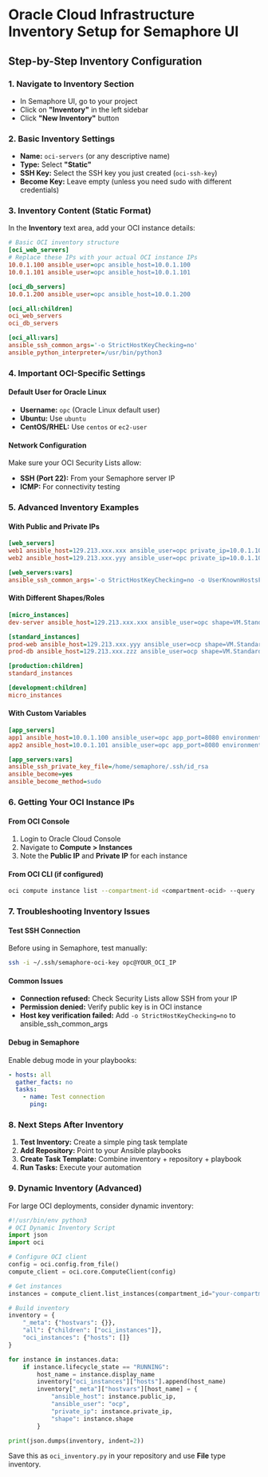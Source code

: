 # Oracle Cloud Infrastructure Inventory Setup for Semaphore UI

## Step-by-Step Inventory Configuration

### 1. Navigate to Inventory Section
- In Semaphore UI, go to your project
- Click on **"Inventory"** in the left sidebar
- Click **"New Inventory"** button

### 2. Basic Inventory Settings
- **Name:** `oci-servers` (or any descriptive name)
- **Type:** Select **"Static"**
- **SSH Key:** Select the SSH key you just created (`oci-ssh-key`)
- **Become Key:** Leave empty (unless you need sudo with different credentials)

### 3. Inventory Content (Static Format)
In the **Inventory** text area, add your OCI instance details:

```ini
# Basic OCI inventory structure
[oci_web_servers]
# Replace these IPs with your actual OCI instance IPs
10.0.1.100 ansible_user=opc ansible_host=10.0.1.100
10.0.1.101 ansible_user=opc ansible_host=10.0.1.101

[oci_db_servers]
10.0.1.200 ansible_user=opc ansible_host=10.0.1.200

[oci_all:children]
oci_web_servers
oci_db_servers

[oci_all:vars]
ansible_ssh_common_args='-o StrictHostKeyChecking=no'
ansible_python_interpreter=/usr/bin/python3
```

### 4. Important OCI-Specific Settings

#### Default User for Oracle Linux
- **Username:** `opc` (Oracle Linux default user)
- **Ubuntu:** Use `ubuntu` 
- **CentOS/RHEL:** Use `centos` or `ec2-user`

#### Network Configuration
Make sure your OCI Security Lists allow:
- **SSH (Port 22):** From your Semaphore server IP
- **ICMP:** For connectivity testing

### 5. Advanced Inventory Examples

#### With Public and Private IPs
```ini
[web_servers]
web1 ansible_host=129.213.xxx.xxx ansible_user=opc private_ip=10.0.1.100
web2 ansible_host=129.213.xxx.yyy ansible_user=opc private_ip=10.0.1.101

[web_servers:vars]
ansible_ssh_common_args='-o StrictHostKeyChecking=no -o UserKnownHostsFile=/dev/null'
```

#### With Different Shapes/Roles
```ini
[micro_instances]
dev-server ansible_host=129.213.xxx.xxx ansible_user=opc shape=VM.Standard.E2.1.Micro

[standard_instances]
prod-web ansible_host=129.213.xxx.yyy ansible_user=ocp shape=VM.Standard2.1
prod-db ansible_host=129.213.xxx.zzz ansible_user=ocp shape=VM.Standard2.2

[production:children]
standard_instances

[development:children]
micro_instances
```

#### With Custom Variables
```ini
[app_servers]
app1 ansible_host=10.0.1.100 ansible_user=opc app_port=8080 environment=production
app2 ansible_host=10.0.1.101 ansible_user=opc app_port=8080 environment=staging

[app_servers:vars]
ansible_ssh_private_key_file=/home/semaphore/.ssh/id_rsa
ansible_become=yes
ansible_become_method=sudo
```

### 6. Getting Your OCI Instance IPs

#### From OCI Console
1. Login to Oracle Cloud Console
2. Navigate to **Compute > Instances**
3. Note the **Public IP** and **Private IP** for each instance

#### From OCI CLI (if configured)
```bash
oci compute instance list --compartment-id <compartment-ocid> --query 'data[*].{Name:"display-name", PublicIP:"public-ip", PrivateIP:"private-ip", State:"lifecycle-state"}'
```

### 7. Troubleshooting Inventory Issues

#### Test SSH Connection
Before using in Semaphore, test manually:
```bash
ssh -i ~/.ssh/semaphore-oci-key opc@YOUR_OCI_IP
```

#### Common Issues
- **Connection refused:** Check Security Lists allow SSH from your IP
- **Permission denied:** Verify public key is in OCI instance
- **Host key verification failed:** Add `-o StrictHostKeyChecking=no` to ansible_ssh_common_args

#### Debug in Semaphore
Enable debug mode in your playbooks:
```yaml
- hosts: all
  gather_facts: no
  tasks:
    - name: Test connection
      ping:
```

### 8. Next Steps After Inventory
1. **Test Inventory:** Create a simple ping task template
2. **Add Repository:** Point to your Ansible playbooks
3. **Create Task Template:** Combine inventory + repository + playbook
4. **Run Tasks:** Execute your automation

### 9. Dynamic Inventory (Advanced)
For large OCI deployments, consider dynamic inventory:
```python
#!/usr/bin/env python3
# OCI Dynamic Inventory Script
import json
import oci

# Configure OCI client
config = oci.config.from_file()
compute_client = oci.core.ComputeClient(config)

# Get instances
instances = compute_client.list_instances(compartment_id="your-compartment-id")

# Build inventory
inventory = {
    "_meta": {"hostvars": {}},
    "all": {"children": ["oci_instances"]},
    "oci_instances": {"hosts": []}
}

for instance in instances.data:
    if instance.lifecycle_state == "RUNNING":
        host_name = instance.display_name
        inventory["oci_instances"]["hosts"].append(host_name)
        inventory["_meta"]["hostvars"][host_name] = {
            "ansible_host": instance.public_ip,
            "ansible_user": "ocp",
            "private_ip": instance.private_ip,
            "shape": instance.shape
        }

print(json.dumps(inventory, indent=2))
```

Save this as `oci_inventory.py` in your repository and use **File** type inventory.
